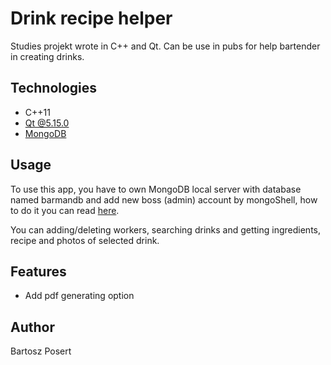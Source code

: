 # Drink recipe helper

Studies projekt wrote in C++ and Qt. Can be use in pubs for help bartender in creating drinks.

## Technologies

-   C++11
-   [Qt @5.15.0](https://www.qt.io/)
-   [MongoDB](https://www.mongodb.com/)

## Usage

To use this app, you have to own MongoDB local server with database named barmandb and add new boss (admin) account by mongoShell, how to do it you can read [here](https://docs.mongodb.com/manual/).

You can adding/deleting workers, searching drinks and getting ingredients, recipe and photos of selected drink.

## Features

-   Add pdf generating option

## Author

Bartosz Posert
